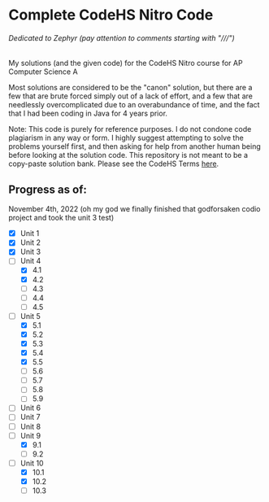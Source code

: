 # Complete CodeHS Nitro Code
###### Dedicated to Zephyr (pay attention to comments starting with "///")
My solutions (and the given code) for the CodeHS Nitro course for AP Computer Science A 

Most solutions are considered to be the "canon" solution, but there are a few that are brute forced simply out of a lack of effort, and a few that are needlessly overcomplicated due to an overabundance of time, and the fact that I had been coding in Java for 4 years prior.

Note: This code is purely for reference purposes. I do not condone code plagiarism in any way or form. I highly suggest attempting to solve the problems yourself first, and then asking for help from another human being before looking at the solution code. This repository is not meant to be a copy-paste solution bank. 
Please see the CodeHS Terms [here](https://codehs.com/terms).

## Progress as of:
November 4th, 2022 (oh my god we finally finished that godforsaken codio project and took the unit 3 test)

- [x] Unit 1
- [x] Unit 2
- [x] Unit 3 
- [ ] Unit 4
  - [x] 4.1
  - [x] 4.2
  - [ ] 4.3
  - [ ] 4.4
  - [ ] 4.5
- [ ] Unit 5
  - [x] 5.1
  - [x] 5.2
  - [x] 5.3
  - [x] 5.4
  - [x] 5.5
  - [ ] 5.6
  - [ ] 5.7
  - [ ] 5.8
  - [ ] 5.9
- [ ] Unit 6
- [ ] Unit 7
- [ ] Unit 8
- [ ] Unit 9
  - [x] 9.1 
  - [ ] 9.2
- [ ] Unit 10
  - [x] 10.1
  - [x] 10.2
  - [ ] 10.3